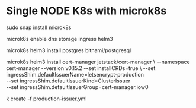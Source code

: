 # Single NODE K8s with microk8s

sudo snap install microk8s

microk8s enable dns storage ingress helm3

microk8s helm3 install postgres bitnami/postgresql

microk8s helm3 install cert-manager jetstack/cert-manager   \ 
    --namespace cert-manager --version v0.15.2   --set installCRDs=true   \ 
    --set ingressShim.defaultIssuerName=letsencrypt-production   \
    --set ingressShim.defaultIssuerKind=ClusterIssuer   \
    --set ingressShim.defaultIssuerGroup=cert-manager.iow0

k create -f  production-issuer.yml

